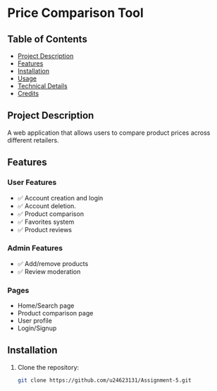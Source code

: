 # Price Comparison Tool 

## Table of Contents
- [Project Description](#project-description)
- [Features](#features)
- [Installation](#installation)
- [Usage](#usage)
- [Technical Details](#technical-details)
- [Credits](#credits)

## Project Description
A web application that allows users to compare product prices across different retailers. 

## Features

### User Features
- ✅ Account creation and login
- ✅ Account deletion.
- ✅ Product comparison
- ✅ Favorites system
- ✅ Product reviews

### Admin Features
- ✅ Add/remove products
- ✅ Review moderation

### Pages
- Home/Search page
- Product comparison page
- User profile
- Login/Signup

## Installation

1. Clone the repository:
   ```bash
   git clone https://github.com/u24623131/Assignment-5.git
